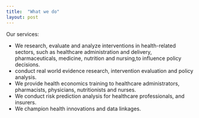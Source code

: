 ```yaml
---
title:  "What we do"
layout: post
---
```

Our services:
* We research, evaluate and analyze interventions in health-related sectors, such as healthcare administration and delivery, pharmaceuticals, medicine, nutrition and nursing,to influence policy decisions.
* conduct real world evidence research, intervention evaluation and policy analysis.
* We provide health economics training to healthcare administrators, pharmacists, physicians, nutritionists and nurses.
* We conduct risk prediction analysis for healthcare professionals, and insurers.
* We champion health innovations and data linkages.

